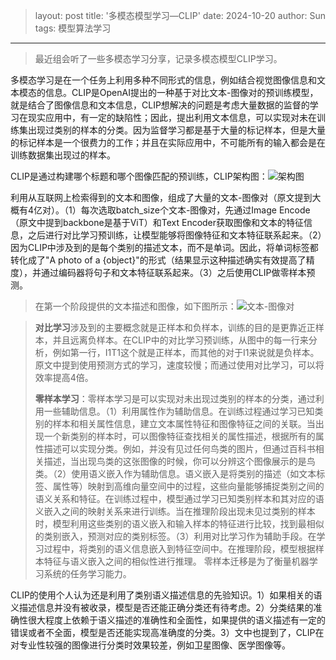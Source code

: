 > layout: post
> title: '多模态模型学习—CLIP'
> date: 2024-10-20
> author: Sun
> tags: 模型算法学习

---

> 最近组会听了一些多模态学习分享，记录多模态模型CLIP学习。

多模态学习是在一个任务上利用多种不同形式的信息，例如结合视觉图像信息和文本模态的信息。CLIP是OpenAI提出的一种基于对比文本-图像对的预训练模型，就是结合了图像信息和文本信息，CLIP想解决的问题是考虑大量数据的监督的学习在现实应用中，有一定的缺陷性；因此，提出利用文本信息，可以实现对未在训练集出现过类别的样本的分类。因为监督学习都是基于大量的标记样本，但是大量的标记样本是一个很费力的工作；并且在实际应用中，不可能所有的输入都会是在训练数据集出现过的样本。

CLIP是通过构建哪个标题和哪个图像匹配的预训练，CLIP架构图：![架构图](https://pic.imgdb.cn/item/67136129d29ded1a8c4ba31a.png)

利用从互联网上检索得到的文本和图像，组成了大量的文本-图像对（原文提到大概有4亿对）。（1）每次选取batch_size个文本-图像对，先通过Image Encode（原文中提到backbone是基于ViT）和Text Encoder获取图像和文本的特征信息，之后进行对比学习预训练，让模型能够将图像特征和文本特征联系起来。（2）因为CLIP中涉及到的是每个类别的描述文本，而不是单词。因此，将单词标签都转化成了"A photo of a {object}"的形式（结果显示这种描述确实有效提高了精度），并通过编码器将句子和文本特征联系起来。（3）之后使用CLIP做零样本预测。

> 在第一个阶段提供的文本描述和图像，如下图所示：![文本-图像对](https://pic.imgdb.cn/item/67136e53d29ded1a8c63c54f.png)

> **对比学习**涉及到的主要概念就是正样本和负样本，训练的目的是更靠近正样本，并且远离负样本。在CLIP中的对比学习预训练，从图中的每一行来分析，例如第一行，I1T1这个就是正样本，而其他的对于I1来说就是负样本。原文中提到使用预测方式的学习，速度较慢；而通过使用对比学习，可以将效率提高4倍。
> 
> **零样本学习**：零样本学习是可以实现对未出现过类别的样本的分类，通过利用一些辅助信息。（1）利用属性作为辅助信息。在训练过程通过学习已知类别的样本和相关属性信息，建立文本属性特征和图像特征之间的关联。当出现一个新类别的样本时，可以图像特征查找相关的属性描述，根据所有的属性描述可以实现分类。例如，并没有见过任何鸟类的图片，但通过百科书相关描述，当出现鸟类的这张图像的时候，你可以分辨这个图像展示的是鸟类。（2）使用语义嵌入作为辅助信息。语义嵌入是将类别的描述（如文本标签、属性等）映射到高维向量空间中的过程，这些向量能够捕捉类别之间的语义关系和特征。在训练过程中，模型通过学习已知类别样本和其对应的语义嵌入之间的映射关系来进行训练。当在推理阶段出现未见过类别的样本时，模型利用这些类别的语义嵌入和输入样本的特征进行比较，找到最相似的类别嵌入，预测对应的类别标签。（3）利用对比学习作为辅助手段。在学习过程中，将类别的语义信息嵌入到特征空间中。在推理阶段，模型根据样本特征与语义嵌入之间的相似性进行推理。
> 零样本迁移是为了衡量机器学习系统的任务学习能力。

CLIP的使用个人认为还是利用了类别语义描述信息的先验知识。1）如果相关的语义描述信息并没有被收录，模型是否还能正确分类还有待考虑。2）分类结果的准确性很大程度上依赖于语义描述的准确性和全面性，如果提供的语义描述有一定的错误或者不全面，模型是否还能实现高准确度的分类。3）文中也提到了，CLIP在对专业性较强的图像进行分类时效果较差，例如卫星图像、医学图像等。

